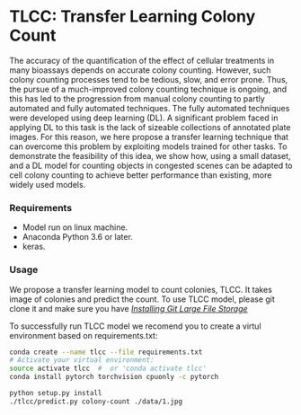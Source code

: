 # TLCC: Transfer Learning Colony Count
The accuracy of the quantification of the effect of cellular treatments
in many bioassays depends on accurate colony counting.
However, such colony counting processes tend to be tedious, slow, and error prone.
Thus, the pursue of a much-improved colony counting technique is ongoing,
and this has led to the progression from manual colony counting to partly
automated and fully automated techniques.
The fully automated techniques were developed using deep learning (DL).
A significant problem faced in applying DL to this task is the lack of sizeable collections
of annotated plate images.
For this reason, we here propose a transfer learning technique
that can overcome this problem by exploiting models trained for other tasks.
To demonstrate the feasibility of this idea, we show how, using a small dataset,
and a DL model for counting objects in congested scenes can be adapted
to cell colony counting to achieve better performance than existing, more widely used models.

### Requirements
  - Model run on linux machine.
  - Anaconda Python 3.6 or later.
  - keras.

### Usage
We propose a transfer learning model to count colonies, TLCC.
It takes image of colonies and predict the count.
To use TLCC model, please git clone it and make sure you have
*[Installing Git Large File Storage](https://help.github.com/en/articles/installing-git-large-file-storage)*


To successfully run TLCC model we recomend you to create a virtul environment
based on requirements.txt:

```bash
conda create --name tlcc --file requirements.txt
# Activate your virtual environment:
source activate tlcc  #  or 'conda activate tlcc'
conda install pytorch torchvision cpuonly -c pytorch

python setup.py install
./tlcc/predict.py colony-count ./data/1.jpg

```
